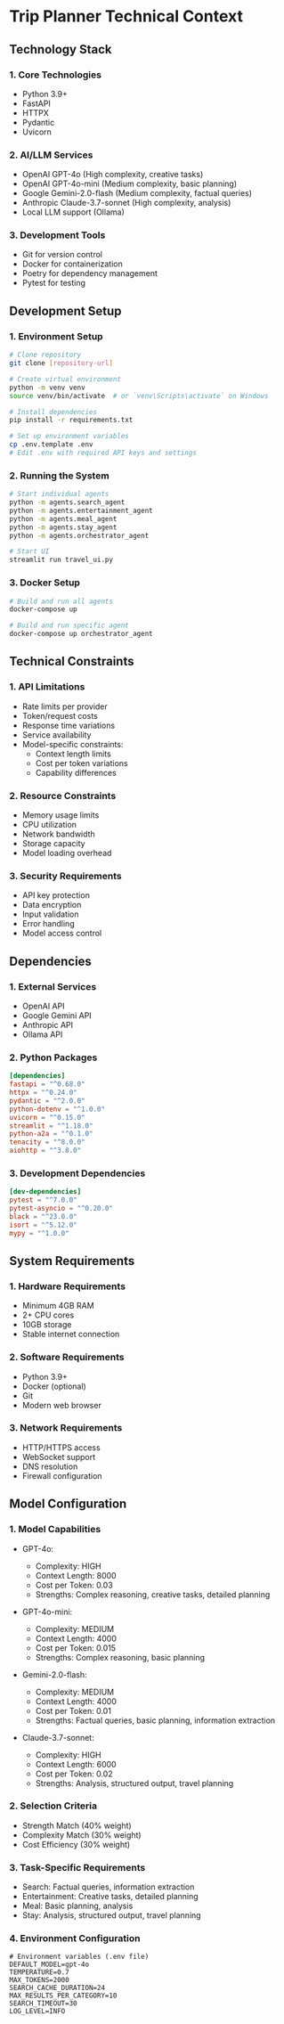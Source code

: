 # Trip Planner Technical Context

## Technology Stack

### 1. Core Technologies

- Python 3.9+
- FastAPI
- HTTPX
- Pydantic
- Uvicorn

### 2. AI/LLM Services

- OpenAI GPT-4o (High complexity, creative tasks)
- OpenAI GPT-4o-mini (Medium complexity, basic planning)
- Google Gemini-2.0-flash (Medium complexity, factual queries)
- Anthropic Claude-3.7-sonnet (High complexity, analysis)
- Local LLM support (Ollama)

### 3. Development Tools

- Git for version control
- Docker for containerization
- Poetry for dependency management
- Pytest for testing

## Development Setup

### 1. Environment Setup

```bash
# Clone repository
git clone [repository-url]

# Create virtual environment
python -m venv venv
source venv/bin/activate  # or `venv\Scripts\activate` on Windows

# Install dependencies
pip install -r requirements.txt

# Set up environment variables
cp .env.template .env
# Edit .env with required API keys and settings
```

### 2. Running the System

```bash
# Start individual agents
python -m agents.search_agent
python -m agents.entertainment_agent
python -m agents.meal_agent
python -m agents.stay_agent
python -m agents.orchestrator_agent

# Start UI
streamlit run travel_ui.py
```

### 3. Docker Setup

```bash
# Build and run all agents
docker-compose up

# Build and run specific agent
docker-compose up orchestrator_agent
```

## Technical Constraints

### 1. API Limitations

- Rate limits per provider
- Token/request costs
- Response time variations
- Service availability
- Model-specific constraints:
  - Context length limits
  - Cost per token variations
  - Capability differences

### 2. Resource Constraints

- Memory usage limits
- CPU utilization
- Network bandwidth
- Storage capacity
- Model loading overhead

### 3. Security Requirements

- API key protection
- Data encryption
- Input validation
- Error handling
- Model access control

## Dependencies

### 1. External Services

- OpenAI API
- Google Gemini API
- Anthropic API
- Ollama API

### 2. Python Packages

```toml
[dependencies]
fastapi = "^0.68.0"
httpx = "^0.24.0"
pydantic = "^2.0.0"
python-dotenv = "^1.0.0"
uvicorn = "^0.15.0"
streamlit = "^1.18.0"
python-a2a = "^0.1.0"
tenacity = "^8.0.0"
aiohttp = "^3.8.0"
```

### 3. Development Dependencies

```toml
[dev-dependencies]
pytest = "^7.0.0"
pytest-asyncio = "^0.20.0"
black = "^23.0.0"
isort = "^5.12.0"
mypy = "^1.0.0"
```

## System Requirements

### 1. Hardware Requirements

- Minimum 4GB RAM
- 2+ CPU cores
- 10GB storage
- Stable internet connection

### 2. Software Requirements

- Python 3.9+
- Docker (optional)
- Git
- Modern web browser

### 3. Network Requirements

- HTTP/HTTPS access
- WebSocket support
- DNS resolution
- Firewall configuration

## Model Configuration

### 1. Model Capabilities

- GPT-4o:

  - Complexity: HIGH
  - Context Length: 8000
  - Cost per Token: 0.03
  - Strengths: Complex reasoning, creative tasks, detailed planning

- GPT-4o-mini:

  - Complexity: MEDIUM
  - Context Length: 4000
  - Cost per Token: 0.015
  - Strengths: Complex reasoning, basic planning

- Gemini-2.0-flash:

  - Complexity: MEDIUM
  - Context Length: 4000
  - Cost per Token: 0.01
  - Strengths: Factual queries, basic planning, information extraction

- Claude-3.7-sonnet:
  - Complexity: HIGH
  - Context Length: 6000
  - Cost per Token: 0.02
  - Strengths: Analysis, structured output, travel planning

### 2. Selection Criteria

- Strength Match (40% weight)
- Complexity Match (30% weight)
- Cost Efficiency (30% weight)

### 3. Task-Specific Requirements

- Search: Factual queries, information extraction
- Entertainment: Creative tasks, detailed planning
- Meal: Basic planning, analysis
- Stay: Analysis, structured output, travel planning

### 4. Environment Configuration

```
# Environment variables (.env file)
DEFAULT_MODEL=gpt-4o
TEMPERATURE=0.7
MAX_TOKENS=2000
SEARCH_CACHE_DURATION=24
MAX_RESULTS_PER_CATEGORY=10
SEARCH_TIMEOUT=30
LOG_LEVEL=INFO
```
